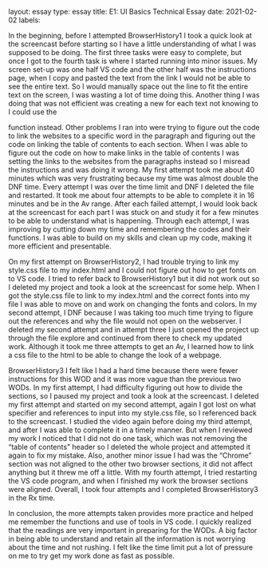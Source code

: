layout: essay
type: essay
title: E1: UI Basics Technical Essay
date: 2021-02-02
labels:

In the beginning, before I attempted BrowserHistory1 I took a quick look at the screencast before starting so I have a little understanding of what I was supposed to be doing. The first three tasks were easy to complete, but once I got to the fourth task is where I started running into minor issues. My screen set-up was one half VS code and the other half was the instructions page, when I copy and pasted the text from the link I would not be able to see the entire text. So I would manually space out the line to fit the entire text on the screen, I was wasting a lot of time doing this. Another thing I was doing that was not efficient was creating a new <body> for each text not knowing to I could use the <p> function instead. Other problems I ran into were trying to figure out the code to link the websites to a specific word in the paragraph and figuring out the code on linking the table of contents to each section. When I was able to figure out the code on how to make links in the table of contents I was setting the links to the websites from the paragraphs instead so I misread the instructions and was doing it wrong. My first attempt took me about 40 minutes which was very frustrating because my time was almost double the DNF time. Every attempt I was over the time limit and DNF I deleted the file and restarted. It took me about four attempts to be able to complete it in 16 minutes and be in the Av range. After each failed attempt, I would look back at the screencast for each part I was stuck on and study it for a few minutes to be able to understand what is happening. Through each attempt, I was improving by cutting down my time and remembering the codes and their functions. I was able to build on my skills and clean up my code, making it more efficient and presentable.

On my first attempt on BrowserHistory2, I had trouble trying to link my style.css file to my index.html and I could not figure out how to get fonts on to VS code. I tried to refer back to BrowserHistory1 but it did not work out so I deleted my project and took a look at the screencast for some help. When I got the style.css file to link to my index.html and the correct fonts into my file I was able to move on and work on changing the fonts and colors. In my second attempt, I DNF because I was taking too much time trying to figure out the references and why the file would not open on the webserver. I deleted my second attempt and in attempt three I just opened the project up through the file explore and continued from there to check my updated work. Although it took me three attempts to get an Av, I learned how to link a css file to the html to be able to change the look of a webpage.

BrowserHistory3 I felt like I had a hard time because there were fewer instructions for this WOD and it was more vague than the previous two WODs. In my first attempt, I had difficulty figuring out how to divide the sections, so I paused my project and took a look at the screencast. I deleted my first attempt and started on my second attempt, again I got lost on what specifier and references to input into my style.css file, so I referenced back to the screencast. I studied the video again before doing my third attempt, and after I was able to complete it in a timely manner. But when I reviewed my work I noticed that I did not do one task, which was not removing the “table of contents” header so I deleted the whole project and attempted it again to fix my mistake. Also, another minor issue I had was the “Chrome” section was not aligned to the other two browser sections, it did not affect anything but it threw me off a little. With my fourth attempt, I tried restarting the VS code program, and when I finished my work the browser sections were aligned. Overall, I took four attempts and I completed BrowserHistory3 in the Rx time.

In conclusion, the more attempts taken provides more practice and helped me remember the functions and use of tools in VS code. I quickly realized that the readings are very important in preparing for the WODs. A big factor in being able to understand and retain all the information is not worrying about the time and not rushing. I felt like the time limit put a lot of pressure on me to try get my work done as fast as possible.
